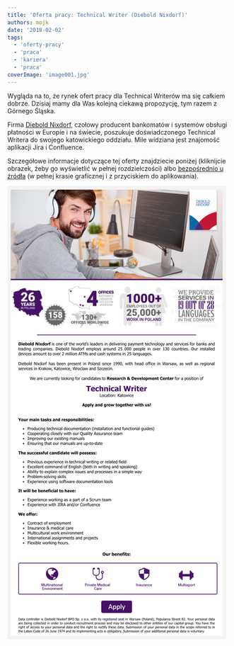 ```yaml
---
title: 'Oferta pracy: Technical Writer (Diebold Nixdorf)'
authors: mojk
date: '2018-02-02'
tags:
  - 'oferty-pracy'
  - 'praca'
  - 'kariera'
  - 'praca'
coverImage: 'image001.jpg'
---
```


Wygląda na to, że rynek ofert pracy dla Technical Writerów ma się całkiem
dobrze. Dzisiaj mamy dla Was kolejną ciekawą propozycję, tym razem z Górnego
Śląska.

<!--truncate-->

Firma [Diebold Nixdorf](https://www.dieboldnixdorf.com/en-us), czołowy producent
bankomatów i systemów obsługi płatności w Europie i na świecie, poszukuje
doświadczonego Technical Writera do swojego katowickiego oddziału. Mile widziana
jest znajomość aplikacji Jira i Confluence.

Szczegółowe informacje dotyczące tej oferty znajdziecie poniżej (kliknijcie
obrazek, żeby go wyświetlić w pełnej rozdzielczości)
albo [bezpośrednio u źródła](https://www.pracuj.pl/praca/technical-writer-katowice%2Coferta%2C5821467) (w
pełnej krasie graficznej i z przyciskiem do aplikowania).

![](images/diebold-nixdorf-tw.png)
